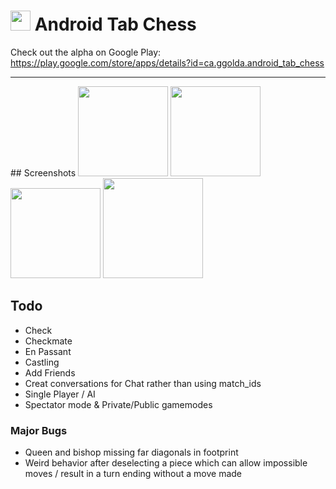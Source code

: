 # <img src="https://github.com/simplegr33n/android-tab-chess/blob/master/screenshots/logos/pawn-icon-10.png" width="32"> Android Tab Chess

Check out the alpha on Google Play:
https://play.google.com/store/apps/details?id=ca.ggolda.android_tab_chess


<hr>
## Screenshots

<img src="https://github.com/simplegr33n/android-tab-chess/blob/master/screenshots/phone0007.jpg" width="144">
<img src="https://github.com/simplegr33n/android-tab-chess/blob/master/screenshots/phone0009.jpg" width="144">
<img src="https://github.com/simplegr33n/android-tab-chess/blob/master/screenshots/phone0008.jpg" width="144">
<img src="https://github.com/simplegr33n/android-tab-chess/blob/master/screenshots/tablet0002.jpg" width="160">


## Todo
* Check
* Checkmate
* En Passant
* Castling
* Add Friends
* Creat conversations for Chat rather than using match_ids
* Single Player / AI
* Spectator mode & Private/Public gamemodes

### Major Bugs
* Queen and bishop missing far diagonals in footprint
* Weird behavior after deselecting a piece which can allow impossible moves / result in a turn ending without a move made




